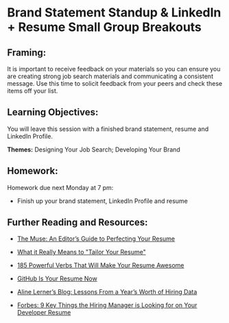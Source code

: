# Brand Statement Standup & LinkedIn + Resume Small Group Breakouts 

## Framing: 
It is important to receive feedback on your materials so you can ensure you are creating strong job search materials and communicating a consistent message. Use this time to solicit feedback from  your peers and check these items off your list. 

## Learning Objectives:
You will leave this session with a finished brand statement, resume and LinkedIn Profile. 

**Themes:** Designing Your Job Search; Developing Your Brand

## Homework: 
Homework due next Monday at 7 pm:
- Finish up your brand statement, LinkedIn Profile and resume

## Further Reading and Resources:

- [The Muse: An Editor’s Guide to Perfecting Your Resume](https://www.themuse.com/advice/an-editors-guide-to-perfecting-your-resume)

- [What it Really Means to "Tailor Your Resume"](https://www.themuse.com/advice/what-it-really-means-to-tailor-your-resume)

- [185 Powerful Verbs That Will Make Your Resume Awesome](https://www.themuse.com/advice/185-powerful-verbs-that-will-make-your-resume-awesome)

- [GitHub Is Your Resume Now](https://anti-pattern.com/github-is-your-resume-now)

- [Aline Lerner’s Blog: Lessons From a Year’s Worth of Hiring Data](http://blog.alinelerner.com/lessons-from-a-years-worth-of-hiring-data/)

- [Forbes: 9 Key Things the Hiring Manager is Looking for on Your Developer Resume](http://www.forbes.com/sites/dailymuse/2016/02/09/9-key-things-the-hiring-manager-is-looking-for-on-your-developer-resume/#2d0f465234e8)
